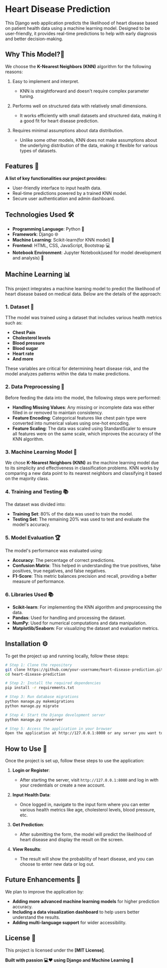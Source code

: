 # Heart Disease Prediction

This Django web application predicts the likelihood of heart disease based on patient health data using a machine learning model. Designed to be user-friendly, it provides real-time predictions to help with early diagnosis and better decision-making.

## Why This Model?🤖

We choose the **K-Nearest Neighbors (KNN)** algorithm for the following reasons:


1. Easy to implement and interpret.
   - KNN is straightforward and doesn't require complex parameter tuning.
   
2. Performs well on structured data with relatively small dimensions.
   - It works efficiently with small datasets and structured data, making it a good fit for heart disease prediction.

3. Requires minimal assumptions about data distribution.
   - Unlike some other models, KNN does not make assumptions about the underlying distribution of the data, making it flexible for various types of datasets.


## Features 🔑
**A list of key functionalities our project provides:**
- User-friendly interface to input health data.
- Real-time predictions powered by a trained KNN model.
- Secure user authentication and admin dashboard.

## Technologies Used 🛠️
- **Programming Language**: Python 🐍
- **Framework**: Django 🌐
- **Machine Learning**: Scikit-learn(for KNN model) 🤖
- **Frontend**: HTML, CSS, JavaScript, Bootstrap 💻
- **Notebook Environment**: Jupyter Notebook(used for model development and analysis) 📓

## Machine Learning 📊

This project integrates a machine learning model to predict the likelihood of heart disease based on medical data. Below are the details of the approach:

### 1. Dataset 📅
TThe model was trained using a dataset that includes various health metrics such as:
- **Chest Pain**
- **Cholesterol levels**
- **Blood pressure**
- **Blood sugar**
- **Heart rate**
- **And more**

These variables are critical for determining heart disease risk, and the model analyzes patterns within the data to make predictions.

### 2. Data Preprocessing 🔧
Before feeding the data into the model, the following steps were performed:
- **Handling Missing Values**: Any missing or incomplete data was either filled in or removed to maintain consistency.
- **Feature Encoding**: Categorical features like chest pain type were converted into numerical values using one-hot encoding.
- **Feature Scaling**: The data was scaled using StandardScaler to ensure all features were on the same scale, which improves the accuracy of the KNN algorithm.

### 3. Machine Learning Model 🧠
We chose **K-Nearest Neighbors (KNN)** as the machine learning model due to its simplicity and effectiveness in classification problems. KNN works by comparing a new data point to its nearest neighbors and classifying it based on the majority class.

### 4. Training and Testing 📚
The dataset was divided into:
- **Training Set**: 80% of the data was used to train the model.
- **Testing Set**: The remaining 20% was used to test and evaluate the model's accuracy.

### 5. Model Evaluation 🏆
The model's performance was evaluated using:
- **Accuracy**: The percentage of correct predictions.
- **Confusion Matrix**: This helped in understanding the true positives, false positives, true negatives, and false negatives.
- **F1-Score**: This metric balances precision and recall, providing a better measure of performance.

### 6. Libraries Used 📚
- **Scikit-learn**: For implementing the KNN algorithm and preprocessing the data.
- **Pandas**: Used for handling and processing the dataset.
- **NumPy**: Used for numerical computations and data manipulation.
- **Matplotlib/Seaborn**: For visualizing the dataset and evaluation metrics.


## Installation ⚙️

To get the project up and running locally, follow these steps:

```bash
# Step 1: Clone the repository
git clone https://github.com/your-username/heart-disease-prediction.git
cd heart-disease-prediction

# Step 2: Install the required dependencies
pip install -r requirements.txt

# Step 3: Run database migrations
python manage.py makemigrations
python manage.py migrate

# Step 4: Start the Django development server
python manage.py runserver

# Step 5: Access the application in your browser
Open the application at http://127.0.0.1:8000 or any server you want to run.


```
## How to Use 📝

Once the project is set up, follow these steps to use the application:

1. **Login or Register**: 
   - After starting the server, visit `http://127.0.0.1:8000` and log in with your credentials or create a new account.
   
2. **Input Health Data**:
   - Once logged in, navigate to the input form where you can enter various health metrics like age, cholesterol levels, blood pressure, etc.

3. **Get Prediction**:
   - After submitting the form, the model will predict the likelihood of heart disease and display the result on the screen.

4. **View Results**:
   - The result will show the probability of heart disease, and you can choose to enter new data or log out.


## Future Enhancements 🔮

We plan to improve the application by:
- **Adding more advanced machine learning models** for higher prediction accuracy.
- **Including a data visualization dashboard** to help users better understand the results.
- **Adding multi-language support** for wider accessibility.


## License 📄

This project is licensed under the **[MIT License]**.

**Built with passion 💻❤️ using Django and Machine Learning 🤖**
